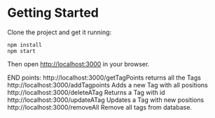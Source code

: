 # Getting Started

Clone the project and get it running:
```
npm install
npm start
```

Then open [http://localhost:3000](http://localhost:3000) in your browser.

END points: 
http://localhost:3000/getTagPoints
	returns all the Tags 
http://localhost:3000/addTagpoints
	Adds a new Tag with all positions 
http://localhost:3000/deleteATag
	Returns a Tag with id
http://localhost:3000/updateATag
	Updates a Tag with new positions
http://localhost:3000/removeAll
	Remove all tags from database.